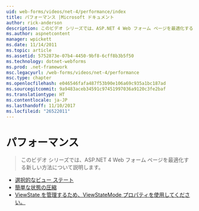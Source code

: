 ```yaml
---
uid: web-forms/videos/net-4/performance/index
title: パフォーマンス |Microsoft ドキュメント
author: rick-anderson
description: このビデオ シリーズでは、ASP.NET 4 Web フォーム ページを最適化する新しい方法について説明します。
ms.author: aspnetcontent
manager: wpickett
ms.date: 11/14/2011
ms.topic: article
ms.assetid: 5752873e-07b4-4450-9bf8-6cff8b3b5f50
ms.technology: dotnet-webforms
ms.prod: .net-framework
msc.legacyurl: /web-forms/videos/net-4/performance
msc.type: chapter
ms.openlocfilehash: e046546fafa487f53b90e106a69c935a1bc187ad
ms.sourcegitcommit: 9a9483aceb34591c97451997036a9120c3fe2baf
ms.translationtype: HT
ms.contentlocale: ja-JP
ms.lasthandoff: 11/10/2017
ms.locfileid: "26522011"
---
```

<a name="performance"></a>パフォーマンス
====================
> このビデオ シリーズでは、ASP.NET 4 Web フォーム ページを最適化する新しい方法について説明します。


- [選択的なビュー ステート](aspnet-4-quick-hit-selective-view-state.md)
- [簡単な状態の圧縮](aspnet-4-quick-hit-easy-state-compression.md)
- [ViewState を管理するため、ViewStateMode プロパティを使用してください。](how-do-i-use-the-viewstatemode-property-for-managing-viewstate.md)

